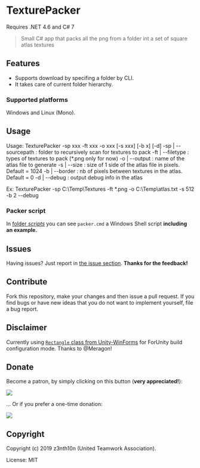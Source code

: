 # TexturePacker

Requires .NET 4.6 and C# 7

> Small C# app that packs all the png from a folder int a set of square atlas textures

## Features 

* Supports download by specifing a folder by CLI.
* It takes care of current folder hierarchy.

### Supported platforms

Windows and Linux (Mono).

## Usage

Usage: TexturePacker -sp xxx -ft xxx -o xxx [-s xxx] [-b x] [-d]
          -sp | --sourcepath : folder to recursively scan for textures to pack
          -ft | --filetype   : types of textures to pack (*.png only for now)
          -o  | --output     : name of the atlas file to generate
          -s  | --size       : size of 1 side of the atlas file in pixels. Default = 1024
          -b  | --border     : nb of pixels between textures in the atlas. Default = 0
          -d  | --debug      : output debug info in the atlas

Ex: TexturePacker -sp C:\\Temp\\Textures -ft *.png -o C:\\Temp\atlas.txt -s 512 -b 2 --debug

### Packer script

In [folder *scripts*](/scripts/) you can see `packer.cmd` a Windows Shell script **including an example.**

## Issues

Having issues? Just report in [the issue section](/issues). **Thanks for the feedback!**

## Contribute

Fork this repository, make your changes and then issue a pull request. If you find bugs or have new ideas that you do not want to implement yourself, file a bug report.

## Disclaimer

Currently using [`Rectangle` class from Unity-WinForms]() for ForUnity build configuration mode. Thanks to @Meragon!

## Donate

Become a patron, by simply clicking on this button (**very appreciated!**):

[![](https://c5.patreon.com/external/logo/become_a_patron_button.png)](https://www.patreon.com/z3nth10n)

... Or if you prefer a one-time donation:

[![](https://www.paypalobjects.com/en_US/i/btn/btn_donateCC_LG.gif)](https://paypal.me/z3nth10n)

## Copyright

Copyright (c) 2019 z3nth10n (United Teamwork Association).

License: MIT